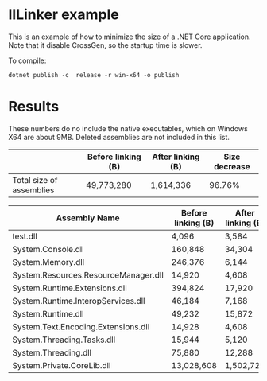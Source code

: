 # IlLinker example

This is an example of how to minimize the size of a .NET Core application.
Note that it disable CrossGen, so the startup time is slower.

To compile:
```
dotnet publish -c  release -r win-x64 -o publish
```

# Results

These numbers do no include the native executables, which on
Windows X64 are about 9MB. Deleted assemblies are not included in this list.

|                        |Before linking (B)|After linking (B)|Size decrease|
|------------------------|------------------|-----------------|-------------|
|Total size of assemblies|49,773,280        |1,614,336        |96.76%       |

|Assembly Name                                        |Before linking (B)      |After linking (B)    |Size decrease|
|-----------------------------------------------------|------------------------|---------------------|-------------|
| test.dll                                            |         4,096          |      3,584          |      12.50% |
| System.Console.dll                                  |         160,848        |      34,304         |      78.67% |
| System.Memory.dll                                   |         246,376        |      6,144          |      97.51% |
| System.Resources.ResourceManager.dll                |         14,920         |      4,608          |      69.12% |
| System.Runtime.Extensions.dll                       |         394,824        |      17,920         |      95.46% |
| System.Runtime.InteropServices.dll                  |         46,184         |      7,168          |      84.48% |
| System.Runtime.dll                                  |         49,232         |      15,872         |      67.76% |
| System.Text.Encoding.Extensions.dll                 |         14,928         |      4,608          |      69.13% |
| System.Threading.Tasks.dll                          |         15,944         |      5,120          |      67.89% |
| System.Threading.dll                                |         75,880         |      12,288         |      83.81% |
| System.Private.CoreLib.dll                          |         13,028,608     |      1,502,720      |      88.47% |

